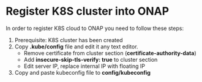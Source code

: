 # Register K8S cluster into ONAP
In order to register K8S cloud to ONAP you need to follow these steps:
  1. Prerequisite: K8S cluster has been created
  2. Copy **.kube/config** file and edit it any text editor.
     - Remove certificate from cluster section (**certificate-authority-data**)
     - Add **insecure-skip-tls-verify: true** to cluster section
     - Edit server IP, replace internal IP with floating IP
  3. Copy and paste kubeconfig file to **config/kubeconfig**
